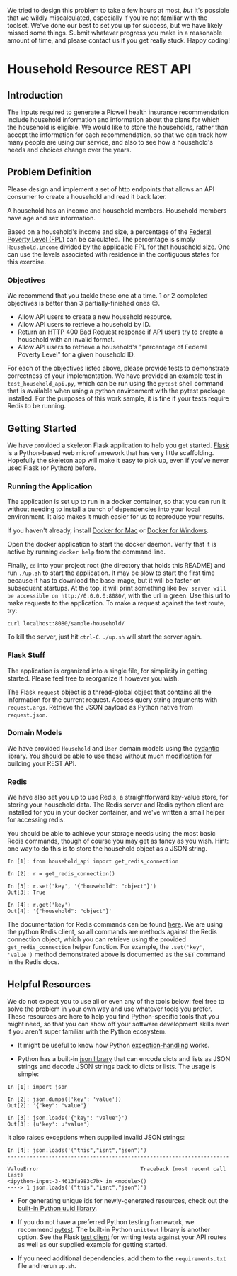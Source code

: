 We tried to design this problem to take a few hours at most, _but_ it's
possible that we wildly miscalculated, especially if you're not familiar with
the toolset. We've done our best to set you up for success, but we have likely
missed some things. Submit whatever progress you make in a reasonable amount of
time, and please contact us if you get really stuck. Happy coding!

# Household Resource REST API

## Introduction

The inputs required to generate a Picwell health insurance recommendation
include household information and information about the plans for which the
household is eligible. We would like to store the households, rather than accept
the information for each recommendation, so that we can track how many
people are using our service, and also to see how a household's needs and
choices change over the years.

## Problem Definition

Please design and implement a set of http endpoints that allows an API consumer
to create a household and read it back later.

A household has an income and household members. Household members have age and
sex information.

Based on a household's income and size, a percentage of the [Federal Poverty Level
(FPL)](https://aspe.hhs.gov/poverty-guidelines) can be calculated. The
percentage is simply `Household.income` divided by the applicable FPL for that
household size. One can use the levels associated with residence in the
contiguous states for this exercise.

### Objectives

We recommend that you tackle these one at a time. 1 or 2 completed objectives is
better than 3 partially-finished ones 😊.

- Allow API users to create a new household resource.
- Allow API users to retrieve a household by ID.
- Return an HTTP 400 Bad Request response if API users try to create a household
  with an invalid format.
- Allow API users to retrieve a household's "percentage of Federal Poverty
  Level" for a given household ID.

For each of the objectives listed above, please provide tests to
demonstrate correctness of your implementation. We have provided an example test
in `test_household_api.py`, which can be run using the `pytest` shell command
that is available when using a python environment with the pytest package
installed. For the purposes of this work sample, it is fine if your tests
require Redis to be running.

## Getting Started

We have provided a skeleton Flask application to help you get
started. [Flask](http://flask.pocoo.org/) is a Python-based web microframework
that has very little scaffolding. Hopefully the skeleton app will make it easy
to pick up, even if you've never used Flask (or Python) before.

### Running the Application

The application is set up to run in a docker container, so that you can run it
without needing to install a bunch of dependencies into your local
environment. It also makes it much easier for us to reproduce your results.

If you haven't already, install [Docker for Mac](https://docs.docker.com/docker-for-mac/) or
[Docker for Windows](https://docs.docker.com/docker-for-windows/).

Open the docker application to start the docker daemon. Verify that it is active
by running `docker help` from the command line.

Finally, `cd` into your project root (the directory that holds this README) and
run `./up.sh` to start the application. It may be slow to start the first time
because it has to download the base image, but it will be faster on subsequent
startups. At the top, it will print something like `Dev server will be accessible on http://0.0.0.0:8080/`, with the url in green. Use this url to
make requests to the application. To make a request against the test route, try:

```
curl localhost:8080/sample-household/
```

To kill the server, just hit `ctrl-C`. `./up.sh` will start the server again.

### Flask Stuff

The application is organized into a single file, for simplicity in getting
started. Please feel free to reorganize it however you wish.

The Flask `request` object is a thread-global object that contains all the
information for the current request. Access query string arguments with
`request.args`. Retrieve the JSON payload as Python native from `request.json`.

### Domain Models

We have provided `Household` and `User` domain models using the
[pydantic](https://pydantic-docs.helpmanual.io/) library. You should
be able to use these without much modification for building your REST API.

### Redis

We have also set you up to use Redis, a straightforward key-value store, for
storing your household data. The Redis server and Redis python client are
installed for you in your docker container, and we've written a small helper for
accessing redis.

You should be able to achieve your storage needs using the most basic Redis
commands, though of course you may get as fancy as you wish. Hint: one way to do
this is to store the household object as a JSON string.

```
In [1]: from household_api import get_redis_connection

In [2]: r = get_redis_connection()

In [3]: r.set('key', '{"household": "object"}')
Out[3]: True

In [4]: r.get('key')
Out[4]: '{"household": "object"}'
```

The documentation for Redis commands can be found
[here](http://redis.io/commands). We are using the python Redis client, so all
commands are methods against the Redis connection object, which you can
retrieve using the provided `get_redis_connection` helper function. For example,
the `.set('key', 'value')` method demonstrated above is documented as the `SET`
command in the Redis docs.

## Helpful Resources

We do not expect you to use all or even any of the tools below: feel free
to solve the problem in your own way and use whatever tools you prefer. These
resources are here to help you find Python-specific tools that you might need,
so that you can show off your software development skills even if you aren't
super familiar with the Python ecosystem.

- It might be useful to know how Python
  [exception-handling](https://docs.python.org/3.7/tutorial/errors.html#handling-exceptions)
  works.

- Python has a built-in [json
  library](https://docs.python.org/3.7/library/json.html) that can encode dicts
  and lists as JSON strings and decode JSON strings back to dicts or lists. The
  usage is simple:

```
In [1]: import json

In [2]: json.dumps({'key': 'value'})
Out[2]: '{"key": "value"}'

In [3]: json.loads('{"key": "value"}')
Out[3]: {u'key': u'value'}
```

It also raises exceptions when supplied invalid JSON strings:

```
In [4]: json.loads('("this","isnt","json")')
---------------------------------------------------------------------------
ValueError                                Traceback (most recent call last)
<ipython-input-3-4613fa983c7b> in <module>()
----> 1 json.loads('("this","isnt","json")')
```

- For generating unique ids for newly-generated resources, check out the
  [built-in Python uuid library](https://docs.python.org/3.7/library/uuid.html).

- If you do not have a preferred Python testing framework, we recommend
  [pytest](https://pytest.org/en/stable/getting-started.html). The built-in
  Python `unittest` library is another option. See the Flask [test
  client](http://flask.pocoo.org/docs/0.10/testing/#testing) for writing tests
  against your API routes as well as our supplied example for getting started.

- If you need additional dependencies, add them to the `requirements.txt` file
  and rerun `up.sh`.
